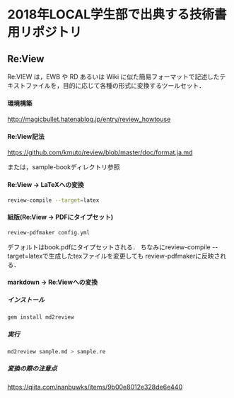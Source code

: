 # 2018年LOCAL学生部で出典する技術書用リポジトリ

## Re:View
Re:VIEW は，EWB や RD あるいは Wiki に似た簡易フォーマットで記述したテキストファイルを，目的に応じて各種の形式に変換するツールセット．

#### 環境構築
http://magicbullet.hatenablog.jp/entry/review_howtouse

#### Re:View記法
https://github.com/kmuto/review/blob/master/doc/format.ja.md

または，sample-bookディレクトリ参照

#### Re:View -> LaTeXへの変換
``` bash
review-compile --target=latex
```

#### 組版(Re:View -> PDFにタイプセット)
``` bash
review-pdfmaker config.yml
```
デフォルトはbook.pdfにタイプセットされる．
ちなみにreview-compile --target=latexで生成したtexファイルを変更しても
review-pdfmakerに反映される．

#### markdown -> Re:Viewへの変換

##### インストール
``` bash
gem install md2review
```

##### 実行
``` bash
md2review sample.md > sample.re
```

##### 変換の際の注意点
https://qiita.com/nanbuwks/items/9b00e8012e328de6e440
